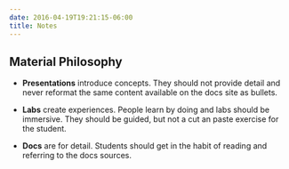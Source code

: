 ```yaml
---
date: 2016-04-19T19:21:15-06:00
title: Notes
---
```


## Material Philosophy

* **Presentations** introduce concepts. They should not provide detail and never reformat the same content available on the docs site as bullets.

* **Labs** create experiences.  People learn by doing and labs should be immersive.  They should be guided, but not a cut an paste exercise for the student.

* **Docs** are for detail. Students should get in the habit of reading and referring to the docs sources.

